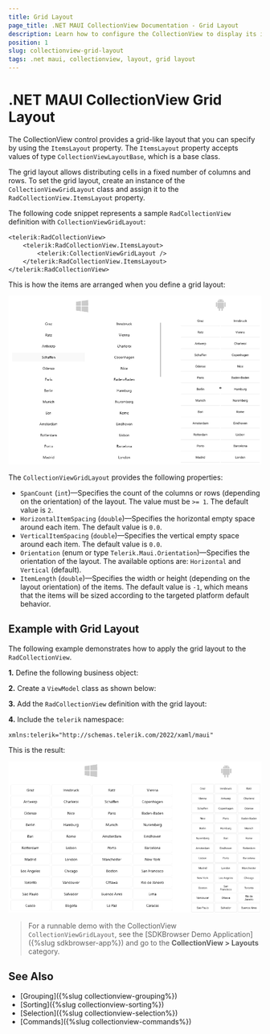 ```yaml
---
title: Grid Layout
page_title: .NET MAUI CollectionView Documentation - Grid Layout
description: Learn how to configure the CollectionView to display its items in a grid-like layout and arrange them vertically or horizontally.
position: 1
slug: collectionview-grid-layout
tags: .net maui, collectionview, layout, grid layout
---
```


# .NET MAUI CollectionView Grid Layout

The CollectionView control provides a grid-like layout that you can specify by using the `ItemsLayout` property. The `ItemsLayout` property accepts values of type `CollectionViewLayoutBase`, which is a base class.

The grid layout allows distributing cells in a fixed number of columns and rows. To set the grid layout, create an instance of the `CollectionViewGridLayout` class and assign it to the `RadCollectionView.ItemsLayout` property.

The following code snippet represents a sample `RadCollectionView` definition with `CollectionViewGridLayout`:

```XAML
<telerik:RadCollectionView>
    <telerik:RadCollectionView.ItemsLayout>
        <telerik:CollectionViewGridLayout />
    </telerik:RadCollectionView.ItemsLayout>
</telerik:RadCollectionView>
```

This is how the items are arranged when you define a grid layout:

![.NET MAUI CollectionView Grid Layout](../images/collectionview-grid-layout.png "Telerik .NET MAUI CollectionView")

The `CollectionViewGridLayout` provides the following properties:

* `SpanCount` (`int`)&mdash;Specifies the count of the columns or rows (depending on the orientation) of the layout. The value must be `>= 1`. The default value is `2`.
* `HorizontalItemSpacing` (`double`)&mdash;Specifies the horizontal empty space around each item. The default value is `0.0`.
* `VerticalItemSpacing` (`double`)&mdash;Specifies the vertical empty space around each item. The default value is `0.0`.
* `Orientation` (enum or type `Telerik.Maui.Orientation`)&mdash;Specifies the orientation of the layout. The available options are: `Horizontal` and `Vertical` (default).
* `ItemLength` (`double`)&mdash;Specifies the width or height (depending on the layout orientation) of the items. The default value is `-1`, which means that the items will be sized according to the targeted platform default behavior.

## Example with Grid Layout

The following example demonstrates how to apply the grid layout to the `RadCollectionView`.
 
**1.** Define the following business object:

<snippet id='collectionview-datamodel' />

**2.** Create a `ViewModel` class as shown below:

<snippet id='collectionview-viewmodel' />

**3.** Add the `RadCollectionView` definition with the grid layout:

<snippet id='collectionview-grid-layout' />

**4.** Include the `telerik` namespace:

```XAML
xmlns:telerik="http://schemas.telerik.com/2022/xaml/maui" 
```

This is the result:

![.NET MAUI CollectionView Grid Layout](../images/collectionview-grid-layout-configuration.png "Telerik .NET MAUI CollectionView")

> For a runnable demo with the CollectionView `CollectionViewGridLayout`, see the [SDKBrowser Demo Application]({%slug sdkbrowser-app%}) and go to the **CollectionView > Layouts** category.

## See Also

- [Grouping]({%slug collectionview-grouping%})
- [Sorting]({%slug collectionview-sorting%})
- [Selection]({%slug collectionview-selection%})
- [Commands]({%slug collectionview-commands%})